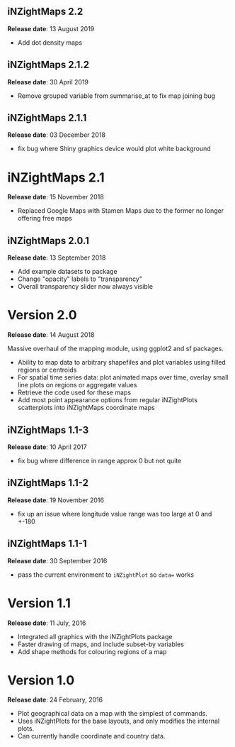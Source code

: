 ## iNZightMaps 2.2
__Release date__: 13 August 2019

- Add dot density maps


## iNZightMaps 2.1.2
__Release date__: 30 April 2019

- Remove grouped variable from summarise_at to fix map joining bug


## iNZightMaps 2.1.1
__Release date__: 03 December 2018

- fix bug where Shiny graphics device would plot white background


# iNZightMaps 2.1
__Release date__: 15 November 2018

- Replaced Google Maps with Stamen Maps due to the former no longer offering free maps


## iNZightMaps 2.0.1
__Release date__: 13 September 2018

- Add example datasets to package
- Change "opacity" labels to "transparency"
- Overall transparency slider now always visible


# Version 2.0
__Release date__: 14 August 2018

Massive overhaul of the mapping module, using ggplot2 and sf packages.

- Ability to map data to arbitrary shapefiles and plot variables using filled regions or centroids
- For spatial time series data: plot animated maps over time, overlay small line plots on regions or aggregate values
- Retrieve the code used for these maps
- Add most point appearance options from regular iNZightPlots scatterplots into iNZightMaps coordinate maps


## iNZightMaps 1.1-3
__Release date__: 10 April 2017

- fix bug where difference in range approx 0 but not quite


## iNZightMaps 1.1-2
__Release date__: 19 November 2016

- fix up an issue where longitude value range was too large at 0 and +-180


## iNZightMaps 1.1-1
__Release date__: 30 September 2016

- pass the current environment to `iNZightPlot` so `data=` works


# Version 1.1
__Release date__: 11 July, 2016

- Integrated all graphics with the iNZightPlots package
- Faster drawing of maps, and include subset-by variables
- Add shape methods for colouring regions of a map



# Version 1.0
__Release date__: 24 February, 2016

- Plot geographical data on a map with the simplest of commands.
- Uses iNZightPlots for the base layouts, and only modifies the internal plots.
- Can currently handle coordinate and country data.
